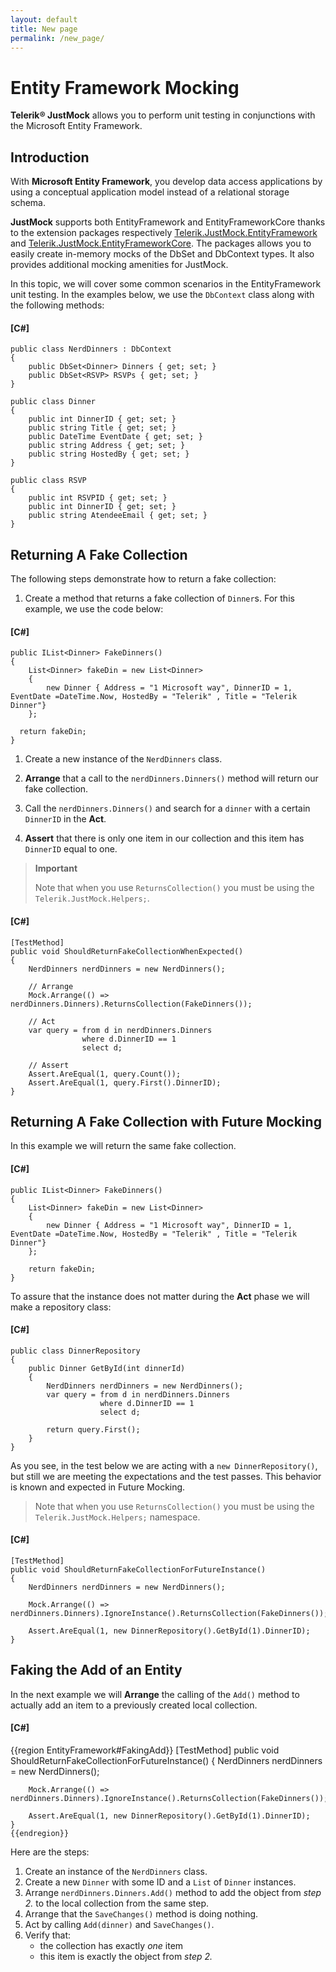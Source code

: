 ```yaml
---
layout: default
title: New page
permalink: /new_page/
---
```



# Entity Framework Mocking

__Telerik® JustMock__ allows you to perform unit testing in conjunctions with the Microsoft Entity Framework.

## Introduction

With __Microsoft Entity Framework__, you develop data access applications by using a conceptual application model instead of a relational storage schema.

__JustMock__ supports both EntityFramework and EntityFrameworkCore thanks to the extension packages respectively [Telerik.JustMock.EntityFramework](https://github.com/telerik/Telerik.JustMock.EntityFramework) and [Telerik.JustMock.EntityFrameworkCore](https://github.com/telerik/Telerik.JustMock.EntityFrameworkCore). The packages allows you to easily create in-memory mocks of the DbSet and DbContext types. It also provides additional mocking amenities for JustMock.

In this topic, we will cover some common scenarios in the EntityFramework unit testing. In the examples below, we use the `DbContext` class along with the following methods:

#### __[C#]__

<!-- Code sample: EntityFramework#Samples -->
    public class NerdDinners : DbContext
    {
        public DbSet<Dinner> Dinners { get; set; }
        public DbSet<RSVP> RSVPs { get; set; }
    }

    public class Dinner
    {
        public int DinnerID { get; set; }
        public string Title { get; set; }
        public DateTime EventDate { get; set; }
        public string Address { get; set; }
        public string HostedBy { get; set; }
    }

    public class RSVP
    {
        public int RSVPID { get; set; }
        public int DinnerID { get; set; }
        public string AtendeeEmail { get; set; }
    }
<!-- End code sample -->


## Returning A Fake Collection

The following steps demonstrate how to return a fake collection:

1. Create a method that returns a fake collection of `Dinner`s. For this example, we use the code below:

#### __[C#]__

<!-- Code sample: EntityFramework#FakeDinnersReturn -->
    public IList<Dinner> FakeDinners()
    { 
        List<Dinner> fakeDin = new List<Dinner>
        {
            new Dinner { Address = "1 Microsoft way", DinnerID = 1, EventDate =DateTime.Now, HostedBy = "Telerik" , Title = "Telerik Dinner"}
        };

      return fakeDin;
    }
<!-- End code sample -->

1. Create a new instance of the `NerdDinners` class.

1. __Arrange__ that a call to the `nerdDinners.Dinners()` method will return our fake collection.

1. Call the `nerdDinners.Dinners()` and search for a `dinner` with a certain `DinnerID` in the __Act__.

1. __Assert__ that there is only one item in our collection and this item has `DinnerID` equal to one.

> **Important**
>
> Note that when you use `ReturnsCollection()` you must be using the `Telerik.JustMock.Helpers;`.

#### __[C#]__

<!-- Code sample: EntityFramework#MockingCollectionReturn -->
    [TestMethod]
    public void ShouldReturnFakeCollectionWhenExpected()
    {
        NerdDinners nerdDinners = new NerdDinners();

        // Arrange
        Mock.Arrange(() => nerdDinners.Dinners).ReturnsCollection(FakeDinners());

        // Act
        var query = from d in nerdDinners.Dinners
                    where d.DinnerID == 1
                    select d;

        // Assert
        Assert.AreEqual(1, query.Count());
        Assert.AreEqual(1, query.First().DinnerID);
    }
<!-- End code sample -->

## Returning A Fake Collection with Future Mocking

In this example we will return the same fake collection.

#### __[C#]__

<!-- Code sample: EntityFramework#FakeDinnersReturn -->
    public IList<Dinner> FakeDinners()
    { 
        List<Dinner> fakeDin = new List<Dinner>
        {
            new Dinner { Address = "1 Microsoft way", DinnerID = 1, EventDate =DateTime.Now, HostedBy = "Telerik" , Title = "Telerik Dinner"}
        };

        return fakeDin;
    }
<!-- End code sample -->

To assure that the instance does not matter during the __Act__ phase we will make a repository class:

#### __[C#]__

<!-- Code sample: EntityFramework#DinnersRepository -->
    public class DinnerRepository
    {
        public Dinner GetById(int dinnerId)
        {
            NerdDinners nerdDinners = new NerdDinners();
            var query = from d in nerdDinners.Dinners
                        where d.DinnerID == 1
                        select d;

            return query.First();
        }
    }
<!-- End code sample -->

As you see, in the test below we are acting with a `new DinnerRepository()`, but still we are meeting the expectations and the test passes. This behavior is known and expected in Future Mocking.

> Note that when you use `ReturnsCollection()` you must be using the `Telerik.JustMock.Helpers;` namespace.

#### __[C#]__

<!-- Code sample: EntityFramework#FutureMockingCollectionReturn -->
    [TestMethod]
    public void ShouldReturnFakeCollectionForFutureInstance()
    {
        NerdDinners nerdDinners = new NerdDinners();

        Mock.Arrange(() => nerdDinners.Dinners).IgnoreInstance().ReturnsCollection(FakeDinners());

        Assert.AreEqual(1, new DinnerRepository().GetById(1).DinnerID);
    }   
<!-- End code sample -->

## Faking the Add of an Entity

In the next example we will __Arrange__ the calling of the `Add()` method to actually add an item to a previously created local collection.

#### __[C#]__

{{region EntityFramework#FakingAdd}}
    [TestMethod]
    public void ShouldReturnFakeCollectionForFutureInstance()
    {
        NerdDinners nerdDinners = new NerdDinners();

        Mock.Arrange(() => nerdDinners.Dinners).IgnoreInstance().ReturnsCollection(FakeDinners());

        Assert.AreEqual(1, new DinnerRepository().GetById(1).DinnerID);
    }   
    {{endregion}}

Here are the steps:

1. Create an instance of the `NerdDinners` class.
1. Create a new `Dinner` with some ID and a `List` of `Dinner` instances.
1. Arrange `nerdDinners.Dinners.Add()` method to add the object from *step 2.* to the local collection from the same step.
1. Arrange that the `SaveChanges()` method is doing nothing.
1. Act by calling `Add(dinner)` and `SaveChanges()`.
1. Verify that:
    * the collection has exactly *one* item
    * this item is exactly the object from *step 2.*